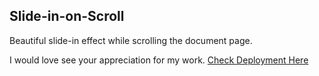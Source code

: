 ## Slide-in-on-Scroll

Beautiful slide-in effect while scrolling the document page.

I would love see your appreciation for my work.
[Check Deployment Here](https://abhijeet1706.github.io/Slide-in-on-Scroll/)
